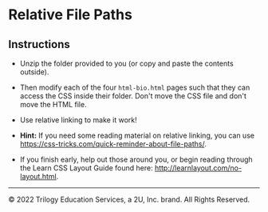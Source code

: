 # Relative File Paths

## Instructions

* Unzip the folder provided to you (or copy and paste the contents outside).

* Then modify each of the four `html-bio.html` pages such that they can access the CSS inside their folder. Don't move the CSS file and don't move the HTML file. 

* Use relative linking to make it work!

* **Hint:** If you need some reading material on relative linking, you can use <https://css-tricks.com/quick-reminder-about-file-paths/>.

* If you finish early, help out those around you, or begin reading through the Learn CSS Layout Guide found here: <http://learnlayout.com/no-layout.html>.

---

© 2022 Trilogy Education Services, a 2U, Inc. brand. All Rights Reserved.

